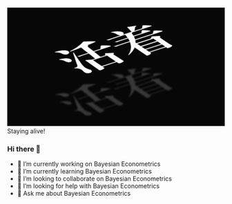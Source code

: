 ![](huozhe.png)
Staying alive!


### Hi there 👋

- 🔭 I’m currently working on Bayesian Econometrics
- 🌱 I’m currently learning Bayesian Econometrics
- 👯 I’m looking to collaborate on  Bayesian Econometrics
- 🤔 I’m looking for help with  Bayesian Econometrics
- 💬 Ask me about Bayesian Econometrics


<!--
**zhengf1/zhengf1** is a ✨ _special_ ✨ repository because its `README.md` (this file) appears on your GitHub profile.

Here are some ideas to get you started:

- 🔭 I’m currently working on ...
- 🌱 I’m currently learning ...
- 👯 I’m looking to collaborate on ...
- 🤔 I’m looking for help with ...
- 💬 Ask me about ...
- 📫 How to reach me: ...
- 😄 Pronouns: ...
- ⚡ Fun fact: ...
-->
